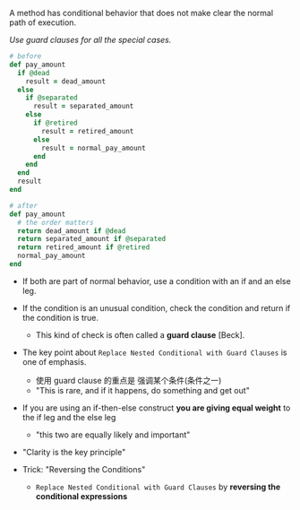 A method has conditional behavior that does not make clear the normal path of execution.

*Use guard clauses for all the special cases.*

```ruby
# before
def pay_amount
  if @dead
    result = dead_amount
  else
    if @separated
      result = separated_amount
    else
      if @retired
        result = retired_amount
      else
        result = normal_pay_amount
      end
    end
  end
  result
end

# after
def pay_amount
  # the order matters
  return dead_amount if @dead
  return separated_amount if @separated
  return retired_amount if @retired
  normal_pay_amount
end
```

+ If both are part of normal behavior, use a condition with an if and an else leg.
+ If the condition is an unusual condition, check the condition and return if the condition is true.
    + This kind of check is often called a **guard clause** [Beck].

+ The key point about `Replace Nested Conditional with Guard Clauses` is one of emphasis.
    + 使用 guard clause 的重点是 强调某个条件(条件之一)
    + "This is rare, and if it happens, do something and get out"

+ If you are using an if-then-else construct **you are giving equal weight** to the if leg and the else leg
    + "this two are equally likely and important"

+ "Clarity is the key principle"

+ Trick: "Reversing the Conditions"
    + `Replace Nested Conditional with Guard Clauses` by **reversing the conditional expressions**

